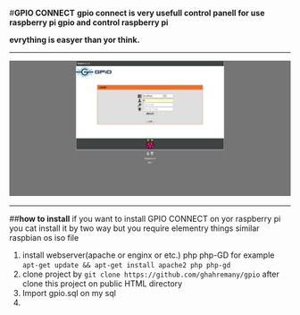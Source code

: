 

#**GPIO CONNECT**
**gpio connect is very usefull control panell for use raspberry pi gpio and  control raspberry pi**



**evrything is easyer than yor think.**

-----------------------------------

![enter image description here](https://raw.githubusercontent.com/ghahremany/gpio/master/install/screencapture-192-168-1-33-1486888296808.png)

----------

##**how to install**
if you want to install GPIO CONNECT on yor raspberry pi you cat install it by two way but you require elementry things similar raspbian os
iso file 

1. install webserver(apache or enginx or etc.)  php php-GD for example `apt-get update && apt-get install apache2 php php-gd`
2. clone project by  `git clone https://github.com/ghahremany/gpio` after clone this project on public HTML  directory
3. Import gpio.sql on my sql 
4. 
